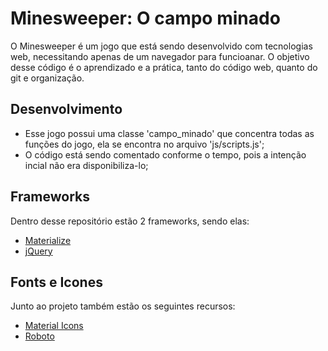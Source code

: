 Minesweeper: O campo minado
==========================================

O Minesweeper é um jogo que está sendo desenvolvido com tecnologias web,
necessitando apenas de um navegador para funcioanar.
O objetivo desse código é o aprendizado e a prática, tanto do código 
web, quanto do git e organização.

Desenvolvimento
---------------

* Esse jogo possui uma classe 'campo_minado' que concentra todas as funções
do jogo, ela se encontra no arquivo 'js/scripts.js';
* O código está sendo comentado conforme o tempo, pois a intenção incial
não era disponibiliza-lo;

Frameworks
----------

Dentro desse repositório estão 2 frameworks, sendo elas:

* [Materialize](https://materializecss.com/ "Materialize website")
* [jQuery](https://jquery.com/ "jQuery website")

Fonts e Icones
--------------

Junto ao projeto também estão os seguintes recursos:

* [Material Icons](https://material.io/tools/icons/ "Material Design website")
* [Roboto](https://fonts.google.com/specimen/Roboto "Google Fonts")